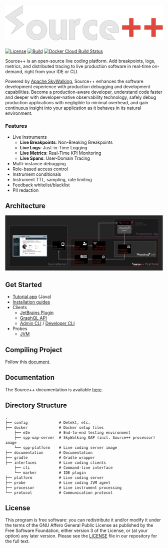 # ![](.github/media/sourcepp_logo.svg)

[![License](https://img.shields.io/github/license/sourceplusplus/live-platform)](LICENSE)
[![Build](https://github.com/sourceplusplus/live-platform/actions/workflows/build.yml/badge.svg)](https://github.com/sourceplusplus/live-platform/actions/workflows/build.yml)
[![Docker Cloud Build Status](https://img.shields.io/docker/cloud/build/sourceplusplus/spp-platform)](https://hub.docker.com/repository/docker/sourceplusplus/spp-platform)

Source++ is an open-source live coding platform. Add breakpoints, logs, metrics, and distributed tracing to live production software in real-time on-demand, right from your IDE or CLI.

Powered by [Apache SkyWalking](https://github.com/apache/skywalking), Source++ enhances the software development experience with production debugging and development capabilities. Become a production-aware developer, understand code faster and deeper with developer-native observability technology, safely debug production applications with negligible to minimal overhead, and gain continuous insight into your application as it behaves in its natural environment.

### Features

- Live Instruments
  - **Live Breakpoints**: Non-Breaking Breakpoints 
  - **Live Logs**: Just-in-Time Logging
  - **Live Metrics**: Real-Time KPI Monitoring
  - **Live Spans**: User-Domain Tracing
- Multi-instance debugging
- Role-based access control
- Instrument conditionals
- Instrument TTL, sampling, rate limiting
- Feedback whitelist/blacklist
- PII redaction

## Architecture

![](.github/media/sourcepp_architecture.jpg)

## Get Started

<!-- - [Get Source++](https://sourceplusplus.com/get/) -->
- [Tutorial app](https://github.com/sourceplusplus/tutorial-java) (Java)
- [Installation guides](https://docs.sourceplusplus.com/installation/)
- Clients
  - [JetBrains Plugin](https://docs.sourceplusplus.com/implementation/tools/clients/jetbrains-plugin/)
  - [GraphQL API](https://docs.sourceplusplus.com/implementation/tools/clients/graphql/)
  - [Admin CLI](https://docs.sourceplusplus.com/implementation/tools/clients/cli/admin/) / [Developer CLI](https://docs.sourceplusplus.com/implementation/tools/clients/cli/developer/)
- Probes
  - [JVM](https://docs.sourceplusplus.com/implementation/tools/probe/general/)

## Compiling Project

Follow this [document](https://github.com/sourceplusplus/documentation/blob/master/docs/guides/How-to-build.md).

## Documentation

The Source++ documentation is available [here](https://docs.sourceplusplus.com).

## Directory Structure

    .
    ├── config              # Detekt, etc.
    ├── docker              # Docker setup files
        ├── e2e             # End-to-end testing environment
        ├── spp-oap-server  # SkyWalking OAP (incl. Source++ processor) image
        └── spp-platform    # Live coding server image
    ├── documentation       # Documentation
    ├── gradle              # Gradle wrapper
    ├── interfaces          # Live coding clients
        ├── cli             # Command-line interface
        └── marker          # IDE plugin
    ├── platform            # Live coding server
    ├── probe               # Live coding JVM agent
    ├── processor           # Live instrument processing
    └── protocol            # Communication protocol

## License

This program is free software: you can redistribute it and/or modify it under the terms of the GNU Affero General Public License as published by the Free Software Foundation, either version 3 of the License, or (at your option) any later version. Please see the [LICENSE](LICENSE) file in our repository for the full text.
